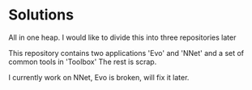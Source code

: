 # Solutions
All in one heap. I would like to divide this into three repositories later

This repository contains two applications 'Evo' and 'NNet' and a set of common tools in 'Toolbox'
The rest is scrap.

I currently work on NNet, Evo is broken, will fix it later.
